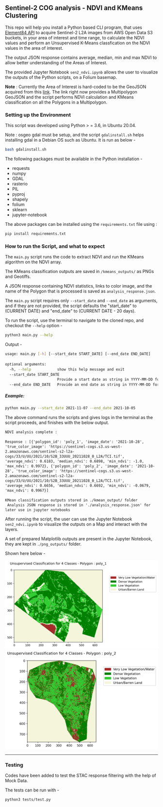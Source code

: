 ## Sentinel-2 COG analysis - NDVI and KMeans Clustering

This repo will help you install a Python based CLI program, that uses [Element84 API](https://www.element84.com/earth-search/) to acquire Sentinel-2 L2A images from AWS Open Data S3 buckets, in your area of interest and time range, to calculate the NDVI values and perform an Unsupervised K-Means classfication on the NDVI values in the area of interest.

The output JSON response contains average, median, min and max NDVI to allow better understanding of the Areas of Interest.

The provided Jupyter Notebook `sen2_ndvi.ipynb` allows the user to visualize the outputs of the Python scripts, on a Folium basemap.

**Note** : Currently the Area of Interest is hard-coded to be the GeoJSON acquired from this [link](https://gist.githubusercontent.com/thaisbendixen/e126c37a3fa021495414658eeaf86d8d/raw/5d1926dcb3a4b9d631521ba12ea79fdc1ecd2df7/doberitz_multipolygon.geojson). The link right now provides a Multipolygon GeoJSON and the script performs NDVI calculation and KMeans classification on all the Polygons in a Multipolygon.

### Setting up the Environment

This script was developed using Python > = 3.6, in Ubuntu 20.04.

Note : osgeo gdal must be setup, and the script `gdalinstall.sh` helps installing gdal in a Debian OS such as Ubuntu.
It is run as below -

```bash
bash gdalinstall.sh
```

The following packages must be available in the Python installation -

- requests
- numpy
- GDAL
- rasterio
- PIL
- pyproj
- shapely
- folium
- sklearn
- jupyter-notebook

The above packages can be installed using the `requirements.txt` file using :

```bash
pip install requirements.txt
```

### How to run the Script, and what to expect

The `main.py` script runs the code to extract NDVI and run the KMeans algorithm on the NDVI array.

The KMeans classification outputs are saved in `/kmeans_outputs/` as PNGs and Geotiffs.

A JSON response containing NDVI statistics, links to color image, and the name of the Polygon that is processed is saved as `analysis_response.json`.

The `main.py` script requires only `--start_date` and `--end_date` as arguments, and if they are not provided, the script defaults the "start_date" to (CURRENT DATE) and "end_date" to (CURRENT DATE - 20 days).

To run the script, use the terminal to navigate to the cloned repo, and checkout the `--help` option -

```bash
python3 main.py --help
```
Output -

```bash
usage: main.py [-h] [--start_date START_DATE] [--end_date END_DATE]

optional arguments:
  -h, --help            show this help message and exit
  --start_date START_DATE
                        Provide a start date as string in YYYY-MM-DD format
  --end_date END_DATE   Provide an end date as string in YYYY-MM-DD format

```

##### Example:

```bash
python main.py --start_date 2021-11-07 --end_date 2021-10-05
```

The above command runs the scripts and gives logs in the terminal as the script proceeds,
and finishes with the below output.

```
NDVI analysis complete :

Response : [{'polygon_id': 'poly_1', 'image_date': '2021-10-28', 'true_color_image': 'https://sentinel-cogs.s3.us-west-2.amazonaws.com/sentinel-s2-l2a-cogs/33/U/UU/2021/10/S2B_33UUU_20211028_0_L2A/TCI.tif', 'average_ndvi': 0.6183, 'median_ndvi': 0.6898, 'min_ndvi': -1.0, 'max_ndvi': 0.9972}, {'polygon_id': 'poly_2', 'image_date': '2021-10-28', 'true_color_image': 'https://sentinel-cogs.s3.us-west-2.amazonaws.com/sentinel-s2-l2a-cogs/33/U/UU/2021/10/S2B_33UUU_20211028_0_L2A/TCI.tif', 'average_ndvi': 0.6656, 'median_ndvi': 0.6692, 'min_ndvi': -0.0679, 'max_ndvi': 0.9967}]

KMean classification outputs stored in ./kmean_output/ folder
 Analysis JSON response is stored in './analysis_response.json' for later use in jupyter notebooks

``` 

After running the script, the user can use the Jupyter Notebook `sen2_ndvi.ipynb` to visualize the outputs on a Map and interact with the layers.

A set of prepared Matplotlib outputs are present in the Jupyter Notebook, they are kept in `./png_outputs/` folder.

Shown here below -

![](https://raw.githubusercontent.com/print-sid8/sen2_cog_analysis/main/png_outputs/Unsupervised_poly_1.png)
![](https://raw.githubusercontent.com/print-sid8/sen2_cog_analysis/main/png_outputs/Unsupervised_poly_2.png)

-------------------------

### Testing

Codes have been added to test the STAC response filtering with the help of Mock Data.

The tests can be run with -

```
python3 tests/test.py
```